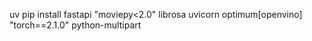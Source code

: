 uv pip install fastapi "moviepy<2.0" librosa uvicorn optimum[openvino] "torch==2.1.0" python-multipart
